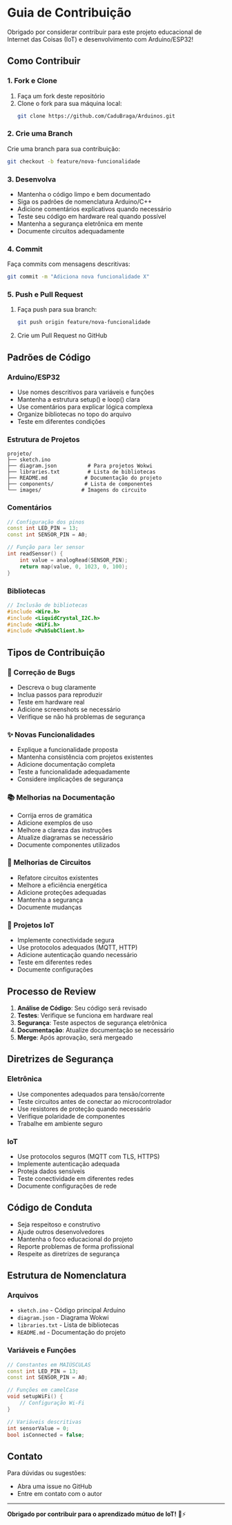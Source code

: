 # Guia de Contribuição

Obrigado por considerar contribuir para este projeto educacional de Internet das Coisas (IoT) e desenvolvimento com Arduino/ESP32!

## Como Contribuir

### 1. Fork e Clone

1. Faça um fork deste repositório
2. Clone o fork para sua máquina local:
   ```bash
   git clone https://github.com/CaduBraga/Arduinos.git
   ```

### 2. Crie uma Branch

Crie uma branch para sua contribuição:
```bash
git checkout -b feature/nova-funcionalidade
```

### 3. Desenvolva

- Mantenha o código limpo e bem documentado
- Siga os padrões de nomenclatura Arduino/C++
- Adicione comentários explicativos quando necessário
- Teste seu código em hardware real quando possível
- Mantenha a segurança eletrônica em mente
- Documente circuitos adequadamente

### 4. Commit

Faça commits com mensagens descritivas:
```bash
git commit -m "Adiciona nova funcionalidade X"
```

### 5. Push e Pull Request

1. Faça push para sua branch:
   ```bash
   git push origin feature/nova-funcionalidade
   ```

2. Crie um Pull Request no GitHub

## Padrões de Código

### Arduino/ESP32
- Use nomes descritivos para variáveis e funções
- Mantenha a estrutura setup() e loop() clara
- Use comentários para explicar lógica complexa
- Organize bibliotecas no topo do arquivo
- Teste em diferentes condições

### Estrutura de Projetos
```
projeto/
├── sketch.ino
├── diagram.json          # Para projetos Wokwi
├── libraries.txt         # Lista de bibliotecas
├── README.md            # Documentação do projeto
├── components/          # Lista de componentes
└── images/             # Imagens do circuito
```

### Comentários
```cpp
// Configuração dos pinos
const int LED_PIN = 13;
const int SENSOR_PIN = A0;

// Função para ler sensor
int readSensor() {
    int value = analogRead(SENSOR_PIN);
    return map(value, 0, 1023, 0, 100);
}
```

### Bibliotecas
```cpp
// Inclusão de bibliotecas
#include <Wire.h>
#include <LiquidCrystal_I2C.h>
#include <WiFi.h>
#include <PubSubClient.h>
```

## Tipos de Contribuição

### 🐛 Correção de Bugs
- Descreva o bug claramente
- Inclua passos para reproduzir
- Teste em hardware real
- Adicione screenshots se necessário
- Verifique se não há problemas de segurança

### ✨ Novas Funcionalidades
- Explique a funcionalidade proposta
- Mantenha consistência com projetos existentes
- Adicione documentação completa
- Teste a funcionalidade adequadamente
- Considere implicações de segurança

### 📚 Melhorias na Documentação
- Corrija erros de gramática
- Adicione exemplos de uso
- Melhore a clareza das instruções
- Atualize diagramas se necessário
- Documente componentes utilizados

### 🔧 Melhorias de Circuitos
- Refatore circuitos existentes
- Melhore a eficiência energética
- Adicione proteções adequadas
- Mantenha a segurança
- Documente mudanças

### 📡 Projetos IoT
- Implemente conectividade segura
- Use protocolos adequados (MQTT, HTTP)
- Adicione autenticação quando necessário
- Teste em diferentes redes
- Documente configurações

## Processo de Review

1. **Análise de Código**: Seu código será revisado
2. **Testes**: Verifique se funciona em hardware real
3. **Segurança**: Teste aspectos de segurança eletrônica
4. **Documentação**: Atualize documentação se necessário
5. **Merge**: Após aprovação, será mergeado

## Diretrizes de Segurança

### Eletrônica
- Use componentes adequados para tensão/corrente
- Teste circuitos antes de conectar ao microcontrolador
- Use resistores de proteção quando necessário
- Verifique polaridade de componentes
- Trabalhe em ambiente seguro

### IoT
- Use protocolos seguros (MQTT com TLS, HTTPS)
- Implemente autenticação adequada
- Proteja dados sensíveis
- Teste conectividade em diferentes redes
- Documente configurações de rede

## Código de Conduta

- Seja respeitoso e construtivo
- Ajude outros desenvolvedores
- Mantenha o foco educacional do projeto
- Reporte problemas de forma profissional
- Respeite as diretrizes de segurança

## Estrutura de Nomenclatura

### Arquivos
- `sketch.ino` - Código principal Arduino
- `diagram.json` - Diagrama Wokwi
- `libraries.txt` - Lista de bibliotecas
- `README.md` - Documentação do projeto

### Variáveis e Funções
```cpp
// Constantes em MAIÚSCULAS
const int LED_PIN = 13;
const int SENSOR_PIN = A0;

// Funções em camelCase
void setupWiFi() {
    // Configuração Wi-Fi
}

// Variáveis descritivas
int sensorValue = 0;
bool isConnected = false;
```

## Contato

Para dúvidas ou sugestões:
- Abra uma issue no GitHub
- Entre em contato com o autor

---

**Obrigado por contribuir para o aprendizado mútuo de IoT!** 🔌⚡
